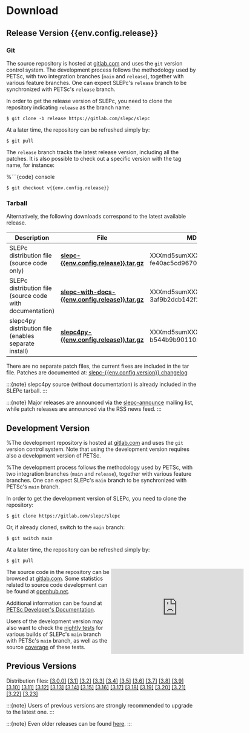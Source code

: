 # Download

## Release Version {{env.config.release}}

### Git

The source repository is hosted at [gitlab.com](https://gitlab.com/slepc/slepc) and uses the `git` version control system. The development process follows the methodology used by PETSc, with two integration branches (`main` and `release`), together with various feature branches. One can expect SLEPc's `release` branch to be synchronized with PETSc's `release` branch.

In order to get the release version of SLEPc, you need to clone the repository indicating `release` as the branch name:

```{code} console
$ git clone -b release https://gitlab.com/slepc/slepc
```

At a later time, the repository can be refreshed simply by:

```{code} console
$ git pull
```
The `release` branch tracks the latest release version, including all the patches. It is also possible to check out a specific version with the tag name, for instance:

%```{code} console
```{parsed-literal}
$ git checkout v{{env.config.release}}
```

### Tarball

Alternatively, the following downloads correspond to the latest available release.

Description                                               |  File                                                                          |  MD5 checksum
---                                                       |  ---                                                                           |  ---
SLEPc distribution file (source code only)                |  **[slepc-{{env.config.release}}.tar.gz](https://slepc.upv.es/download/distrib/slepc-{{env.config.release}}.tar.gz)**                     |  XXXmd5sumXXX fe40ac5cd967044f9d2317a12482e797
SLEPc distribution file (source code with documentation)  |  **[slepc-with-docs-{{env.config.release}}.tar.gz](https://slepc.upv.es/download/distrib/slepc-with-docs-{{env.config.release}}.tar.gz)** | XXXmd5sumXXX 3af9b2dcb142f2122ecfe803c28fcaee
slepc4py distribution file (enables separate install)     |  **[slepc4py-{{env.config.release}}.tar.gz](https://slepc.upv.es/download/distrib/slepc4py-{{env.config.release}}.tar.gz)**               | XXXmd5sumXXX b544b9b9011055ef7592fa84154744c3

There are no separate patch files, the current fixes are included in the tar file. Patches are documented at: [slepc-{{env.config.version}} changelog](https://gitlab.com/slepc/slepc/commits/release)

:::{note}
slepc4py source (without documentation) is already included in the SLEPc tarball.
:::

:::{note}
Major releases are announced via the [slepc-announce](../contact/mail_list) mailing list, while patch releases are announced via the RSS news feed.
:::

## Development Version

%The development repository is hosted at [gitlab.com](https://gitlab.com/slepc/slepc) and uses the `git` version control system. Note that using the development version requires also a development version of PETSc.

%The development process follows the methodology used by PETSc, with two integration branches (`main` and `release`), together with various feature branches. One can expect SLEPc's `main` branch to be synchronized with PETSc's `main` branch.

In order to get the development version of SLEPc, you need to clone the repository:

```{code} console
$ git clone https://gitlab.com/slepc/slepc
```

Or, if already cloned, switch to the `main` branch:

```{code} console
$ git switch main
```

At a later time, the repository can be refreshed simply by:

```{code} console
$ git pull
```

<div style="float: right; width: 45%;">
<iframe src='https://www.openhub.net/p/slepc/widgets/project_basic_stats' style='height: 225px; width: 350px; border: none'></iframe>
</div>

The source code in the repository can be browsed at [gitlab.com](https://gitlab.com/slepc/slepc). Some statistics related to source code development can be found at [openhub.net](https://www.openhub.net/p/slepc).

Additional information can be found at [PETSc Developer's Documentation](https://petsc.org/release/developers/).

Users of the development version may also want to check the [nightly tests](https://gitlab.com/slepc/slepc/-/pipeline_schedules) for various builds of SLEPc's `main` branch with PETSc's `main` branch, as well as the source [coverage](https://slepc.upv.es/coverage/) of these tests.

## Previous Versions

Distribution files:
[[3.0.0]](https://slepc.upv.es/download/distrib/slepc-3.0.0-p7.tgz)
[[3.1]](https://slepc.upv.es/download/distrib/slepc-3.1-p6.tgz)
[[3.2]](https://slepc.upv.es/download/distrib/slepc-3.2-p5.tar.gz)
[[3.3]](https://slepc.upv.es/download/distrib/slepc-3.3-p4.tar.gz)
[[3.4]](https://slepc.upv.es/download/distrib/slepc-3.4.4.tar.gz)
[[3.5]](https://slepc.upv.es/download/distrib/slepc-3.5.4.tar.gz)
[[3.6]](https://slepc.upv.es/download/distrib/slepc-3.6.3.tar.gz)
[[3.7]](https://slepc.upv.es/download/distrib/slepc-3.7.4.tar.gz)
[[3.8]](https://slepc.upv.es/download/distrib/slepc-3.8.3.tar.gz)
[[3.9]](https://slepc.upv.es/download/distrib/slepc-3.9.2.tar.gz)
[[3.10]](https://slepc.upv.es/download/distrib/slepc-3.10.2.tar.gz)
[[3.11]](https://slepc.upv.es/download/distrib/slepc-3.11.2.tar.gz)
[[3.12]](https://slepc.upv.es/download/distrib/slepc-3.12.2.tar.gz)
[[3.13]](https://slepc.upv.es/download/distrib/slepc-3.13.4.tar.gz)
[[3.14]](https://slepc.upv.es/download/distrib/slepc-3.14.2.tar.gz)
[[3.15]](https://slepc.upv.es/download/distrib/slepc-3.15.2.tar.gz)
[[3.16]](https://slepc.upv.es/download/distrib/slepc-3.16.3.tar.gz)
[[3.17]](https://slepc.upv.es/download/distrib/slepc-3.17.2.tar.gz)
[[3.18]](https://slepc.upv.es/download/distrib/slepc-3.18.3.tar.gz)
[[3.19]](https://slepc.upv.es/download/distrib/slepc-3.19.2.tar.gz)
[[3.20]](https://slepc.upv.es/download/distrib/slepc-3.20.2.tar.gz)
[[3.21]](https://slepc.upv.es/download/distrib/slepc-3.21.2.tar.gz)
[[3.22]](https://slepc.upv.es/download/distrib/slepc-3.22.2.tar.gz)
[[3.23]](https://slepc.upv.es/download/distrib/slepc-3.23.0.tar.gz)

:::{note}
Users of previous versions are strongly recommended to upgrade to the latest one.
:::

:::{note}
Even older releases can be found [here](older).
:::

